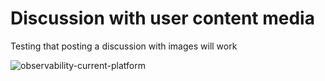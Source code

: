 <!-- 
author: philip-gai
repository: https://github.com/philip-gai/repost-demo
team: https://github.com/orgs/elastico-group/teams/everyone
category: https://github.com/philip-gai/repost-demo/discussions/categories/announcements
-->

# Discussion with user content media

Testing that posting a discussion with images will work

![observability-current-platform](https://user-images.githubusercontent.com/17363579/137337542-3a1bb39d-7f4d-40fc-a9ee-7727debf1675.png)

